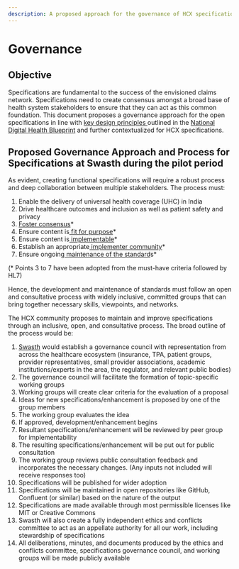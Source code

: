 ```yaml
---
description: A proposed approach for the governance of HCX specifications
---
```


# Governance

## Objective

Specifications are fundamental to the success of the envisioned claims network. Specifications need to create consensus amongst a broad base of health system stakeholders to ensure that they can act as this common foundation. This document proposes a governance approach for the open specifications in line with [key design principles ](design-principles.md)outlined in the [National Digital Health Blueprint](https://main.mohfw.gov.in/sites/default/files/Final%20NDHB%20report\_0.pdf) and further contextualized for HCX specifications.

## Proposed Governance Approach and Process for Specifications at Swasth during the pilot period

As evident, creating functional specifications will require a robust process and deep collaboration between multiple stakeholders. The process must:

1. Enable the delivery of universal health coverage (UHC) in India
2. Drive healthcare outcomes and inclusion as well as patient safety and privacy
3. [Foster consensus](https://confluence.hl7.org/pages/viewpage.action?pageId=66920956#UnderstandingtheStandardsProcess-consensus)\*
4. Ensure content is[ fit for purpose](https://confluence.hl7.org/pages/viewpage.action?pageId=66920956#UnderstandingtheStandardsProcess-fit)\*
5. Ensure content is[ implementable](https://confluence.hl7.org/display/HL7/Understanding+the+Standards+Process#UnderstandingtheStandardsProcess-implementable)\*
6. Establish an appropriate[ implementer community](https://confluence.hl7.org/display/HL7/Understanding+the+Standards+Process#UnderstandingtheStandardsProcess-community)\*
7. Ensure ongoing[ maintenance of the standard](https://confluence.hl7.org/display/HL7/Understanding+the+Standards+Process#UnderstandingtheStandardsProcess-maintenance)s\*

(\* Points 3 to 7 have been adopted from the must-have criteria followed by HL7)

Hence, the development and maintenance of standards must follow an open and consultative process with widely inclusive, committed groups that can bring together necessary skills, viewpoints, and networks.

​The HCX community proposes to maintain and improve specifications through an inclusive, open, and consultative process. The broad outline of the process would be:

1. ​[Swasth](https://swasthalliance.org) would establish a governance council with representation from across the healthcare ecosystem (insurance, TPA, patient groups, provider representatives, small provider associations, academic institutions/experts in the area, the regulator, and relevant public bodies)
2. The governance council will facilitate the formation of topic-specific working groups
3. Working groups will create clear criteria for the evaluation of a proposal
4. Ideas for new specifications/enhancement is proposed by one of the group members
5. The working group evaluates the idea
6. If approved, development/enhancement begins
7. Resultant specifications/enhancement will be reviewed by peer group for implementability
8. The resulting specifications/enhancement will be put out for public consultation
9. The working group reviews public consultation feedback and incorporates the necessary changes. (Any inputs not included will receive responses too)
10. Specifications will be published for wider adoption
11. Specifications will be maintained in open repositories like GitHub, Confluent (or similar) based on the nature of the output
12. Specifications are made available through most permissible licenses like MIT or Creative Commons
13. Swasth will also create a fully independent ethics and conflicts committee to act as an appellate authority for all our work, including stewardship of specifications
14. All deliberations, minutes, and documents produced by the ethics and conflicts committee, specifications governance council, and working groups will be made publicly available
